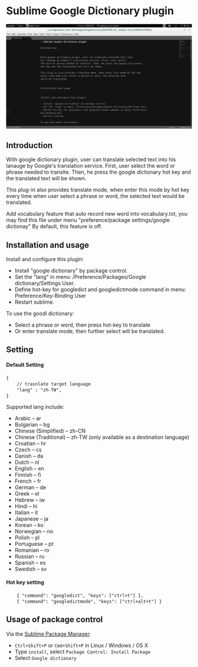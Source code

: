 # Sublime Google Dictionary plugin

![Demo](demo.gif "Demo of google dictionary plugin")

Introduction
------------

With google dictionary plugin, user can translate selected text into 
his lanauge by Google's translation service. First, user select
the word or phrase needed to translte. Then, he press the google dictionary
hot key and the translated text will be shown.

This plug-in also provides translate mode, when enter this mode by hot key every time when user select a phrase or word, the selected text
would be translated.

Add vocabulary feature that auto record new word into vocabulary.txt, you 
may find this file under menu "preference/package settings/google dictionay"
By default, this feature is off.

Installation and usage
----------------------

Install and configure this plugin:

- Install "google dictionary" by package control.
- Set the "lang" in menu: /Preference/Packages/Google dictionary/Settings User.
- Define hot-key for googledict and googledictmode command in menu: Preference/Key-Binding User
- Restart sublime.

To use the goodl dictionary:

- Select a phrase or word, then press hot-key to translate
- Or enter translate mode, then further select will be translated.


Setting
-------

#### Default Setting

```
{
    // trasnlate target language
    "lang" : "zh-TW",
}
```

Supported lang include:

- Arabic – ar
- Bulgarian – bg
- Chinese (Simplified) – zh-CN
- Chinese (Traditional) – zh-TW (only available as a destination language)
- Croatian – hr
- Czech – cs
- Danish – da
- Dutch – nl
- English – en
- Finnish – fi
- French – fr
- German – de
- Greek – el
- Hebrew – iw
- Hindi – hi
- Italian – it
- Japanese – ja
- Korean – ko
- Norwegian – no
- Polish – pl
- Portuguese – pt
- Romanian – ro
- Russian – ru
- Spanish – es
- Swedish – sv

#### Hot key setting

```
    { "command": "googledict", "keys": ["ctrl+t"] },
    { "command": "googledictmode", "keys": ["ctrl+alt+t"] }
```


Usage of package control
-------------------------

Via the [Sublime Package Manager](http://wbond.net/sublime_packages/package_control):

* `Ctrl+Shift+P` or `Cmd+Shift+P` in Linux / Windows / OS X
* Type `install`, select `Package Control: Install Package`
* Select `Google dictionary`
